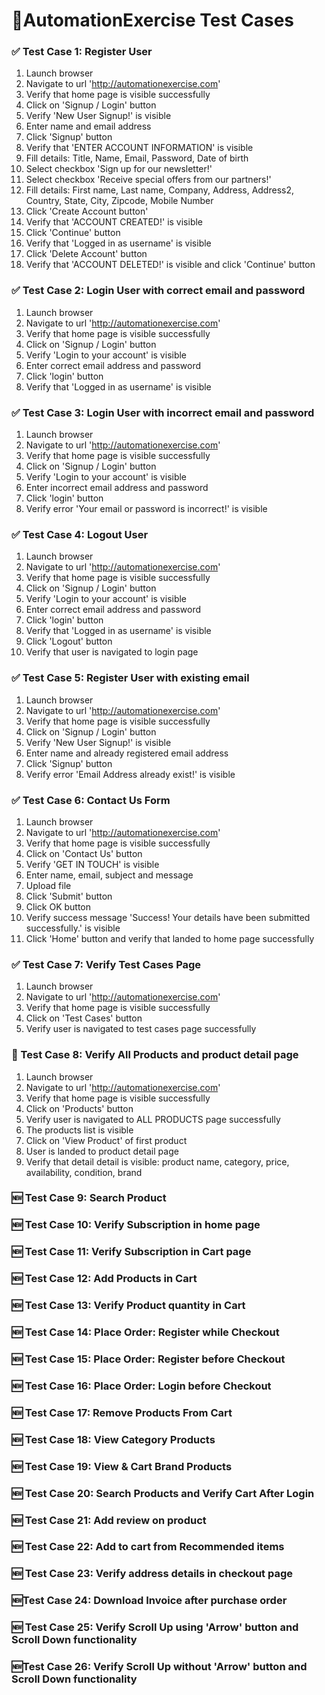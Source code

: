 # 🧪AutomationExercise Test Cases

### ✅ Test Case 1: Register User
1. Launch browser
2. Navigate to url 'http://automationexercise.com'
3. Verify that home page is visible successfully
4. Click on 'Signup / Login' button
5. Verify 'New User Signup!' is visible
6. Enter name and email address
7. Click 'Signup' button
8. Verify that 'ENTER ACCOUNT INFORMATION' is visible
9. Fill details: Title, Name, Email, Password, Date of birth
10. Select checkbox 'Sign up for our newsletter!'
11. Select checkbox 'Receive special offers from our partners!'
12. Fill details: First name, Last name, Company, Address, Address2, Country, State, City, Zipcode, Mobile Number
13. Click 'Create Account button'
14. Verify that 'ACCOUNT CREATED!' is visible
15. Click 'Continue' button
16. Verify that 'Logged in as username' is visible
17. Click 'Delete Account' button
18. Verify that 'ACCOUNT DELETED!' is visible and click 'Continue' button

### ✅ Test Case 2: Login User with correct email and password
1. Launch browser
2. Navigate to url 'http://automationexercise.com'
3. Verify that home page is visible successfully
4. Click on 'Signup / Login' button
5. Verify 'Login to your account' is visible
6. Enter correct email address and password
7. Click 'login' button
8. Verify that 'Logged in as username' is visible


### ✅ Test Case 3: Login User with incorrect email and password
1. Launch browser
2. Navigate to url 'http://automationexercise.com'
3. Verify that home page is visible successfully
4. Click on 'Signup / Login' button
5. Verify 'Login to your account' is visible
6. Enter incorrect email address and password
7. Click 'login' button
8. Verify error 'Your email or password is incorrect!' is visible

### ✅ Test Case 4: Logout User
1. Launch browser
2. Navigate to url 'http://automationexercise.com'
3. Verify that home page is visible successfully
4. Click on 'Signup / Login' button
5. Verify 'Login to your account' is visible
6. Enter correct email address and password
7. Click 'login' button
8. Verify that 'Logged in as username' is visible
9. Click 'Logout' button
10. Verify that user is navigated to login page
    
### ✅ Test Case 5: Register User with existing email
1. Launch browser
2. Navigate to url 'http://automationexercise.com'
3. Verify that home page is visible successfully
4. Click on 'Signup / Login' button
5. Verify 'New User Signup!' is visible
6. Enter name and already registered email address
7. Click 'Signup' button
8. Verify error 'Email Address already exist!' is visible

### ✅ Test Case 6: Contact Us Form
1. Launch browser
2. Navigate to url 'http://automationexercise.com'
3. Verify that home page is visible successfully
4. Click on 'Contact Us' button
5. Verify 'GET IN TOUCH' is visible
6. Enter name, email, subject and message
7. Upload file
8. Click 'Submit' button
9. Click OK button
10. Verify success message 'Success! Your details have been submitted successfully.' is visible
11. Click 'Home' button and verify that landed to home page successfully
    
### ✅ Test Case 7: Verify Test Cases Page
1. Launch browser
2. Navigate to url 'http://automationexercise.com'
3. Verify that home page is visible successfully
4. Click on 'Test Cases' button
5. Verify user is navigated to test cases page successfully
   
### 🚧 Test Case 8: Verify All Products and product detail page
1. Launch browser
2. Navigate to url 'http://automationexercise.com'
3. Verify that home page is visible successfully
4. Click on 'Products' button
5. Verify user is navigated to ALL PRODUCTS page successfully
6. The products list is visible
7. Click on 'View Product' of first product
8. User is landed to product detail page
9. Verify that detail detail is visible: product name, category, price, availability, condition, brand
    
### 🆕 Test Case 9: Search Product
### 🆕 Test Case 10: Verify Subscription in home page
### 🆕 Test Case 11: Verify Subscription in Cart page
### 🆕 Test Case 12: Add Products in Cart
### 🆕 Test Case 13: Verify Product quantity in Cart
### 🆕 Test Case 14: Place Order: Register while Checkout
### 🆕 Test Case 15: Place Order: Register before Checkout
### 🆕 Test Case 16: Place Order: Login before Checkout
### 🆕 Test Case 17: Remove Products From Cart
### 🆕 Test Case 18: View Category Products
### 🆕 Test Case 19: View & Cart Brand Products
### 🆕 Test Case 20: Search Products and Verify Cart After Login
### 🆕 Test Case 21: Add review on product
### 🆕 Test Case 22: Add to cart from Recommended items
### 🆕 Test Case 23: Verify address details in checkout page
### 🆕Test Case 24: Download Invoice after purchase order
### 🆕 Test Case 25: Verify Scroll Up using 'Arrow' button and Scroll Down functionality
### 🆕Test Case 26: Verify Scroll Up without 'Arrow' button and Scroll Down functionality
